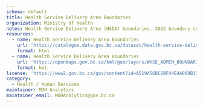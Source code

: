```yaml
---
schema: default
title: Health Service Delivery Area Boundaries 
organization: Ministry of Health
notes: Health Service Delivery Area (HSDA) boundaries. 2022 boundary configuration. Sixteen areas covering the province used to provide program delivery and services.The HSDAs are a mutually exclusive and exhaustive classification of the land area in BC. HSDAs are contiguous (land area is geographically adjacent) and fit within a geographical hierarchy structure, e.g., cannot violate higher-level geography boundaries Health Authorities (HA).
resources:
  - name: Health Service Delivery Area Boundaries
    url: 'https://catalogue.data.gov.bc.ca/dataset/health-service-delivery-area-boundaries'
    format: html
  - name: Health Service Delivery Area Boundaries
    url: 'https://openmaps.gov.bc.ca/kml/geo/layers/WHSE_ADMIN_BOUNDARIES.BCHA_HEALTH_SERV_DEL_AREA_SP_loader.kml'
    format: kml
license: 'https://www2.gov.bc.ca/gov/content?id=A519A56BC2BF44E4A008B33FCF527F61'
category:
  - Health / Human Services
maintainer: MOH Analytics
maintainer_email: MOHAnalytics@gov.bc.ca
---
```

